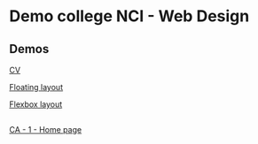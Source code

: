 # Demo college NCI - Web Design
## Demos

[CV](https://mdibenedetto.github.io/demo-nci-wd/cv/index.html)

[Floating layout](https://mdibenedetto.github.io/demo-nci-wd/floating-layout/index.html)

[Flexbox layout](https://mdibenedetto.github.io/demo-nci-wd/flexbox-layout-photos/index.html) 

## 

[CA - 1 - Home page](https://mdibenedetto.github.io/demo-nci-wd/ca-1-home-page/index.html) 

